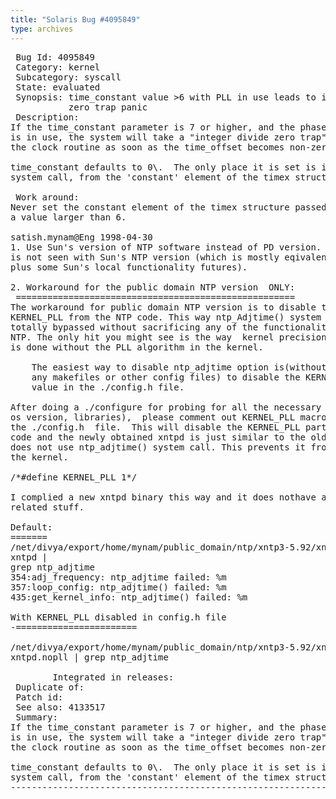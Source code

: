 ```yaml
---
title: "Solaris Bug #4095849"
type: archives
---
```


<pre> Bug Id: 4095849
 Category: kernel
 Subcategory: syscall
 State: evaluated
 Synopsis: time_constant value >6 with PLL in use leads to integer divide
           zero trap panic
 Description:
If the time_constant parameter is 7 or higher, and the phase-lock looping model
is in use, the system will take a "integer divide zero trap" panic in
the clock routine as soon as the time_offset becomes non-zero.

time_constant defaults to 0\.  The only place it is set is in the ntp_adjtime
system call, from the 'constant' element of the timex structure argument.

 Work around:
Never set the constant element of the timex structure passed to ntp_adjtime to
a value larger than 6.

satish.mynam@Eng 1998-04-30
1. Use Sun's version of NTP software instead of PD version. This problem
is not seen with Sun's NTP version (which is mostly eqivalent to PD NTP 3.4
plus some Sun's local functionality futures).

2. Workaround for the public domain NTP version  ONLY:
 =====================================================
The workaround for public domain NTP version is to disable the
KERNEL_PLL from the NTP code. This way ntp_Adjtime() system call is
totally bypassed without sacrificing any of the functionality of the
NTP. The only hit you might see is the way  kernel precision timminig
is done without the PLL algorithm in the kernel.

    The easiest way to disable ntp_adjtime option is(without changing
    any makefiles or other config files) to disable the KERNEL_PLL
    value in the ./config.h file.

After doing a ./configure for probing for all the necessary tools(compilers,
os version, libraries),  please comment out KERNEL_PLL macro in
the ./config.h  file.  This will disable the KERNEL_PLL part of the source
code and the newly obtained xntpd is just similar to the old one but it
does not use ntp_adjtime() system call. This prevents it from panic'ng
the kernel.

/*#define KERNEL_PLL 1*/

I complied a new xntpd binary this way and it does nothave any ntp_adjtime()
related stuff.

Default:
=======
/net/divya/export/home/mynam/public_domain/ntp/xntp3-5.92/xntpd>strings
xntpd |
grep ntp_adjtime
354:adj_frequency: ntp_adjtime failed: %m
357:loop_config: ntp_adjtime() failed: %m
435:get_kernel_info: ntp_adjtime() failed: %m

With KERNEL_PLL disabled in config.h file
-=======================

/net/divya/export/home/mynam/public_domain/ntp/xntp3-5.92/xntpd>strings
xntpd.nopll | grep ntp_adjtime

        Integrated in releases:
 Duplicate of:
 Patch id:
 See also: 4133517
 Summary:
If the time_constant parameter is 7 or higher, and the phase-lock looping model
is in use, the system will take a "integer divide zero trap" panic in
the clock routine as soon as the time_offset becomes non-zero.

time_constant defaults to 0\.  The only place it is set is in the ntp_adjtime
system call, from the 'constant' element of the timex structure argument.
----------------------------------------------------------------------------

</pre>
